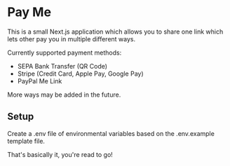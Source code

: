 # Pay Me

This is a small Next.js application which allows you to share one link which lets other pay you in multiple different ways.

Currently supported payment methods:

-   SEPA Bank Transfer (QR Code)
-   Stripe (Credit Card, Apple Pay, Google Pay)
-   PayPal Me Link

More ways may be added in the future.

## Setup

Create a .env file of environmental variables based on the .env.example template file.

That's basically it, you're read to go!
